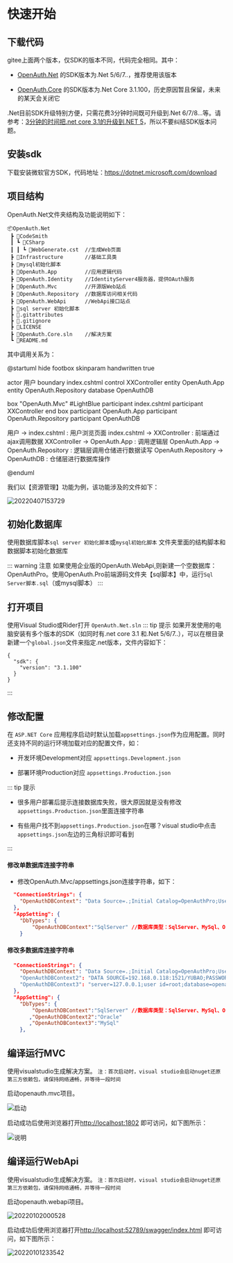 # 快速开始

## 下载代码

gitee上面两个版本，仅SDK的版本不同，代码完全相同。其中：

* [OpenAuth.Net](https://gitee.com/dotnetchina/OpenAuth.Net) 的SDK版本为.Net 5/6/7..，推荐使用该版本

* [OpenAuth.Core](https://gitee.com/yubaolee/OpenAuth.Core) 的SDK版本为.Net Core 3.1.100，历史原因暂且保留，未来的某天会关闭它

.Net目前SDK升级特别方便，只需花费3分钟时间既可升级到.Net 6/7/8...等。请参考：[3分钟的时间把.net core 3.1的升级到.NET 5](https://www.cnblogs.com/yubaolee/p/Net3ToNet5.html)，所以不要纠结SDK版本问题。

## 安装sdk

下载安装微软官方SDK，代码地址：https://dotnet.microsoft.com/download

## 项目结构

OpenAuth.Net文件夹结构及功能说明如下：

```
📦OpenAuth.Net
 ┣ 📂CodeSmith
 ┃ ┗ 📂CSharp
 ┃ ┃ ┗ 📜WebGenerate.cst  //生成Web页面
 ┣ 📂Infrastructure       //基础工具类
 ┣ 📂mysql初始化脚本       
 ┣ 📂OpenAuth.App         //应用逻辑代码
 ┣ 📂OpenAuth.Identity    //IdentityServer4服务器，提供OAuth服务
 ┣ 📂OpenAuth.Mvc         //开源版Web站点
 ┣ 📂OpenAuth.Repository  //数据库访问相关代码
 ┣ 📂OpenAuth.WebApi      //WebApi接口站点
 ┣ 📂sql server 初始化脚本
 ┣ 📜.gitattributes
 ┣ 📜.gitignore
 ┣ 📜LICENSE
 ┣ 📜OpenAuth.Core.sln    //解决方案
 ┗ 📜README.md
```

其中调用关系为：

@startuml
hide footbox
skinparam handwritten true


actor 用户
boundary index.cshtml
control XXController
entity OpenAuth.App
entity OpenAuth.Repository
database OpenAuthDB

box "OpenAuth.Mvc" #LightBlue
	participant index.cshtml
	participant XXController
end box
participant OpenAuth.App
participant OpenAuth.Repository
participant OpenAuthDB 

用户 -> index.cshtml : 用户浏览页面
index.cshtml -> XXController : 前端通过ajax调用数据
XXController -> OpenAuth.App : 调用逻辑层
OpenAuth.App -> OpenAuth.Repository : 逻辑层调用仓储进行数据读写
OpenAuth.Repository -> OpenAuthDB : 仓储层进行数据库操作

@enduml

我们以【资源管理】功能为例，该功能涉及的文件如下：

![20220407153729](http://img.openauth.net.cn/20220407153729.png)

## 初始化数据库

使用数据库脚本`sql server 初始化脚本`或`mysql初始化脚本` 文件夹里面的结构脚本和数据脚本初始化数据库

::: warning 注意
如果使用企业版的OpenAuth.WebApi,则新建一个空数据库：OpenAuthPro。使用OpenAuth.Pro前端源码文件夹【sql脚本】中，运行`Sql Server脚本.sql`（或mysql脚本）
:::

## 打开项目

使用Visual Studio或Rider打开 `OpenAuth.Net.sln`
::: tip 提示
如果开发使用的电脑安装有多个版本的SDK（如同时有.net core 3.1 和.Net 5/6/7..），可以在根目录新建一个`global.json`文件来指定.net版本，文件内容如下：

```
{
  "sdk": {
    "version": "3.1.100"
  }
}
```

:::


## 修改配置

在 `ASP.NET Core` 应用程序启动时默认加载`appsettings.json`作为应用配置。同时还支持不同的运行环境加载对应的配置文件，如：

- 开发环境Development对应 `appsettings.Development.json`

- 部署环境Production对应 `appsettings.Production.json`

::: tip 提示

- 很多用户部署后提示连接数据库失败，很大原因就是没有修改`appsettings.Production.json`里面连接字符串

- 有些用户找不到`appsettings.Production.json`在哪？visual studio中点击`appsettings.json`左边的三角标识即可看到

:::

#### 修改单数据库连接字符串

* 修改OpenAuth.Mvc/appsettings.json连接字符串，如下：
```json
  "ConnectionStrings": {
    "OpenAuthDBContext": "Data Source=.;Initial Catalog=OpenAuthPro;User=sa;Password=000000"
  },
  "AppSetting": {
    "DbTypes": {
        "OpenAuthDBContext":"SqlServer" //数据库类型：SqlServer、MySql、Oracle
    }
```

#### 修改多数据库连接字符串

```json
  "ConnectionStrings": {
    "OpenAuthDBContext": "Data Source=.;Initial Catalog=OpenAuthPro;User=sa;Password=000000"
    "OpenAuthDBContext2": "DATA SOURCE=192.168.0.118:1521/YUBAO;PASSWORD=000000;Validate Connection=true;PERSIST SECURITY INFO=True;USER ID=yubaolee;" //racle
    "OpenAuthDBContext3": "server=127.0.0.1;user id=root;database=openauthpro;password=000000" //my sql
  },
  "AppSetting": {
    "DbTypes": {
        "OpenAuthDBContext":"SqlServer" //数据库类型：SqlServer、MySql、Oracle
       ,"OpenAuthDBContext2":"Oracle"
       ,"OpenAuthDBContext3":"MySql"
    }, 
```
## 编译运行MVC

使用visualstudio生成解决方案。
`注：首次启动时，visual studio会启动nuget还原第三方依赖包，请保持网络通畅，并等待一段时间`

启动openauth.mvc项目。

![启动](/startmvc.png "启动")

启动成功后使用浏览器打开[http://localhost:1802](http://localhost:1802) 即可访问，如下图所示：

![说明](/mvcmain.png "说明")


## 编译运行WebApi

使用visualstudio生成解决方案。
`注：首次启动时，visual studio会启动nuget还原第三方依赖包，请保持网络通畅，并等待一段时间`

启动openauth.webapi项目。

![20220102000528](http://img.openauth.net.cn/20220102000528.png)

启动成功后使用浏览器打开[http://localhost:52789/swagger/index.html](http://localhost:52789/swagger/index.html) 即可访问，如下图所示：

![20220101233542](http://img.openauth.net.cn/20220101233542.png)


